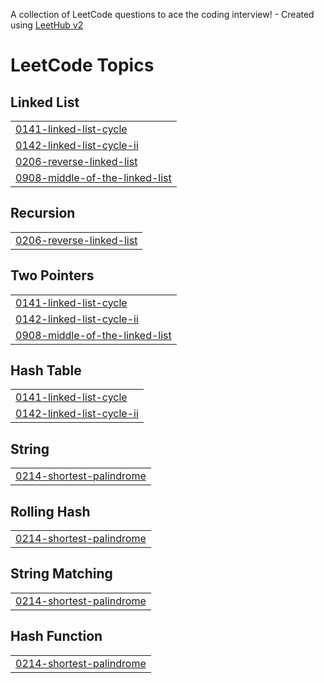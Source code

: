 A collection of LeetCode questions to ace the coding interview! - Created using [LeetHub v2](https://github.com/arunbhardwaj/LeetHub-2.0)
<!---LeetCode Topics Start-->
# LeetCode Topics
## Linked List
|  |
| ------- |
| [0141-linked-list-cycle](https://github.com/Angell-14/LeetCode/tree/master/0141-linked-list-cycle) |
| [0142-linked-list-cycle-ii](https://github.com/Angell-14/LeetCode/tree/master/0142-linked-list-cycle-ii) |
| [0206-reverse-linked-list](https://github.com/Angell-14/LeetCode/tree/master/0206-reverse-linked-list) |
| [0908-middle-of-the-linked-list](https://github.com/Angell-14/LeetCode/tree/master/0908-middle-of-the-linked-list) |
## Recursion
|  |
| ------- |
| [0206-reverse-linked-list](https://github.com/Angell-14/LeetCode/tree/master/0206-reverse-linked-list) |
## Two Pointers
|  |
| ------- |
| [0141-linked-list-cycle](https://github.com/Angell-14/LeetCode/tree/master/0141-linked-list-cycle) |
| [0142-linked-list-cycle-ii](https://github.com/Angell-14/LeetCode/tree/master/0142-linked-list-cycle-ii) |
| [0908-middle-of-the-linked-list](https://github.com/Angell-14/LeetCode/tree/master/0908-middle-of-the-linked-list) |
## Hash Table
|  |
| ------- |
| [0141-linked-list-cycle](https://github.com/Angell-14/LeetCode/tree/master/0141-linked-list-cycle) |
| [0142-linked-list-cycle-ii](https://github.com/Angell-14/LeetCode/tree/master/0142-linked-list-cycle-ii) |
## String
|  |
| ------- |
| [0214-shortest-palindrome](https://github.com/Angell-14/LeetCode/tree/master/0214-shortest-palindrome) |
## Rolling Hash
|  |
| ------- |
| [0214-shortest-palindrome](https://github.com/Angell-14/LeetCode/tree/master/0214-shortest-palindrome) |
## String Matching
|  |
| ------- |
| [0214-shortest-palindrome](https://github.com/Angell-14/LeetCode/tree/master/0214-shortest-palindrome) |
## Hash Function
|  |
| ------- |
| [0214-shortest-palindrome](https://github.com/Angell-14/LeetCode/tree/master/0214-shortest-palindrome) |
<!---LeetCode Topics End-->